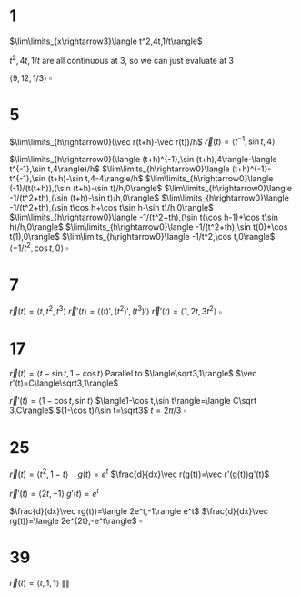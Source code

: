 # 1

$\lim\limits_{x\rightarrow3}\langle t^2,4t,1/t\rangle$

$t^2,4t,1/t$ are all continuous at 3, so we can just evaluate at 3

$\langle 9,12,1/3\rangle$
$\square$

# 5

$\lim\limits_{h\rightarrow0}(\vec r(t+h)-\vec r(t))/h$
$\vec r(t)=\langle t^{-1},\sin t,4\rangle$

$\lim\limits_{h\rightarrow0}(\langle (t+h)^{-1},\sin (t+h),4\rangle-\langle t^{-1},\sin t,4\rangle)/h$
$\lim\limits_{h\rightarrow0}\langle (t+h)^{-1}-t^{-1},\sin (t+h)-\sin t,4-4\rangle/h$
$\lim\limits_{h\rightarrow0}\langle (-1)/(t(t+h)),(\sin (t+h)-\sin t)/h,0\rangle$
$\lim\limits_{h\rightarrow0}\langle -1/(t^2+th),(\sin (t+h)-\sin t)/h,0\rangle$
$\lim\limits_{h\rightarrow0}\langle -1/(t^2+th),(\sin t\cos h+\cos t\sin h-\sin t)/h,0\rangle$
$\lim\limits_{h\rightarrow0}\langle -1/(t^2+th),(\sin t(\cos h-1)+\cos t\sin h)/h,0\rangle$
$\lim\limits_{h\rightarrow0}\langle -1/(t^2+th),\sin t(0)+\cos t(1),0\rangle$
$\lim\limits_{h\rightarrow0}\langle -1/t^2,\cos t,0\rangle$
$\langle -1/t^2,\cos t,0\rangle$
$\square$

# 7

$\vec r(t)=\langle t,t^2,t^3\rangle$
$\vec r'(t)=\langle (t)',(t^2)',(t^3)'\rangle$
$\vec r'(t)=\langle 1,2t,3t^2\rangle$
$\square$

# 17

$\vec r(t)=\langle t-\sin t,1-\cos t\rangle$
Parallel to $\langle\sqrt3,1\rangle$
$\vec r'(t)=C\langle\sqrt3,1\rangle$

$\vec r'(t)=\langle1-\cos t,\sin t\rangle$
$\langle1-\cos t,\sin t\rangle=\langle C\sqrt 3,C\rangle$
$(1-\cos t)/\sin t=\sqrt3$
$t=2\pi/3$
$\square$

# 25

$\vec r(t)=\langle t^2,1-t\rangle\quad g(t)=e^t$
$\frac{d}{dx}\vec r(g(t))=\vec r'(g(t))g'(t)$

$\vec r'(t)=\langle2t,-1\rangle$
$g'(t)=e^t$

$\frac{d}{dx}\vec rg(t))=\langle 2e^t,-1\rangle e^t$
$\frac{d}{dx}\vec rg(t))=\langle 2e^{2t},-e^t\rangle$
$\square$

# 39

$\vec r(t)=\langle t,1,1\rangle$
$\|\|$
